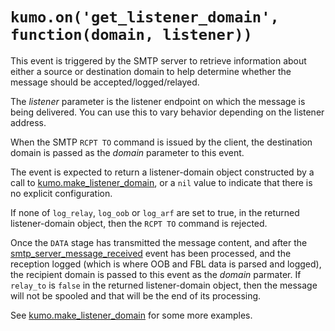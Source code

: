 # `kumo.on('get_listener_domain', function(domain, listener))`

This event is triggered by the SMTP server to retrieve information about
either a source or destination domain to help determine whether the message
should be accepted/logged/relayed.

The *listener* parameter is the listener endpoint on which the message
is being delivered.  You can use this to vary behavior depending on the
listener address.

When the SMTP `RCPT TO` command is issued by the client, the destination
domain is passed as the *domain* parameter to this event.

The event is expected to return a listener-domain object constructed
by a call to [kumo.make_listener_domain](../kumo/make_listener_domain.md),
or a `nil` value to indicate that there is no explicit configuration.

If none of `log_relay`, `log_oob` or `log_arf` are set to true, in the returned
listener-domain object, then the `RCPT TO` command is rejected.

Once the `DATA` stage has transmitted the message content, and after the
[smtp_server_message_received](../events/smtp_server_message_received.md) event
has been processed, and the reception logged (which is where OOB and FBL data
is parsed and logged), the recipient domain is passed to this event as the
*domain* parmater. If `relay_to` is `false` in the returned listener-domain
object, then the message will not be spooled and that will be the end of its
processing.

See [kumo.make_listener_domain](../kumo/make_listener_domain.md) for some more
examples.
